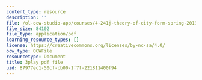 ```yaml
---
content_type: resource
description: ''
file: /ol-ocw-studio-app/courses/4-241j-theory-of-city-form-spring-2013/87977ec150cfcb001f7f221811400f94_Lac4liQeHEQ.pdf
file_size: 84102
file_type: application/pdf
learning_resource_types: []
license: https://creativecommons.org/licenses/by-nc-sa/4.0/
ocw_type: OCWFile
resourcetype: Document
title: 3play pdf file
uid: 87977ec1-50cf-cb00-1f7f-221811400f94
---
```

